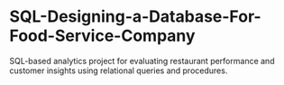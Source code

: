 # SQL-Designing-a-Database-For-Food-Service-Company
SQL-based analytics project for evaluating restaurant performance and customer insights using relational queries and procedures.
